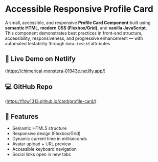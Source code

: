 # Accessible Responsive Profile Card


A small, accessible, and responsive **Profile Card Component** built using **semantic HTML**, **modern CSS (Flexbox/Grid)**, and **vanilla JavaScript**.  
This component demonstrates best practices in front-end structure, accessibility, responsiveness, and progressive enhancement — with automated testability through `data-testid` attributes

## 🚀 Live Demo on Netlify
(https://chimerical-monstera-01943e.netlify.app/)

## 💻 GitHub Repo
(https://flow1313.github.io/card/profile-card/)

## 🧩 Features
- Semantic HTML5 structure
- Responsive design (Flexbox/Grid)
- Dynamic current time in milliseconds
- Avatar upload + URL preview
- Accessible keyboard navigation
- Social links open in new tabs


